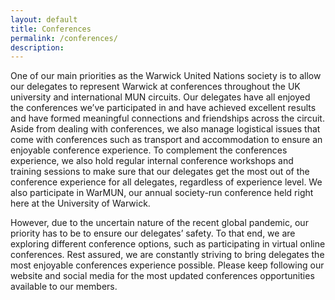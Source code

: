```yaml
---
layout: default
title: Conferences
permalink: /conferences/
description:
---
```


One of our main priorities as the Warwick United Nations society is to allow our delegates to represent Warwick at conferences throughout the UK university and international MUN circuits. Our delegates have all enjoyed the conferences we’ve participated in and have achieved excellent results and have formed meaningful connections and friendships across the circuit. Aside from dealing with conferences, we also manage logistical issues that come with conferences such as transport and accommodation to ensure an enjoyable conference experience. To complement the conferences experience, we also hold regular internal conference workshops and training sessions to make sure that our delegates get the most out of the conference experience for all delegates, regardless of experience level. We also participate in WarMUN, our annual society-run conference held right here at the University of Warwick.

However, due to the uncertain nature of the recent global pandemic, our priority has to be to ensure our delegates’ safety. To that end, we are exploring different conference options, such as participating in virtual online conferences. Rest assured, we are constantly striving to bring delegates the most enjoyable conferences experience possible. Please keep following our website and social media for the most updated conferences opportunities available to our members.

<!--
As Warwick UN Society, one of our main goals is to ensure that we represent Warwick at various Model United Nations Conferences across the UK and internationally as well. Throughout the year we send delegations to these events, and have always performed exceptionally well. From tailored training for conferences to planning coordinated accommodation we focus on making the experience truly worthwhile. We carefully choose the conferences we go to each year, and hence we have opportunities for all experience levels! -->

<!--
Upcoming Conferences:
* OxIMUN: 25th to 27th of October
* CUIMUN: 8th to 10th of November
* WARMUN: 22nd to 24th of November
* NottsMUN: 29th of November to 1st of December
-->
